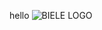 hello
![BIELE LOGO](https://github.com/Olosus/Projekt-SP/assets/162115404/ef2b0b52-6be4-4ad6-8b72-1b7c6c3d0dc6)
